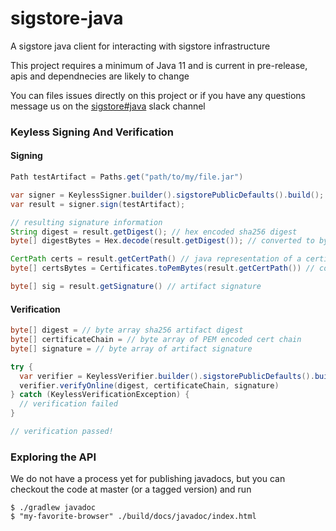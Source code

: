 # sigstore-java
A sigstore java client for interacting with sigstore infrastructure

This project requires a minimum of Java 11 and is current in pre-release,
apis and dependnecies are likely to change

You can files issues directly on this project or if you have any questions
message us on the [sigstore#java](https://sigstore.slack.com/archives/C03239XUL92) slack channel

### Keyless Signing And Verification

#### Signing
```java
Path testArtifact = Paths.get("path/to/my/file.jar")

var signer = KeylessSigner.builder().sigstorePublicDefaults().build();
var result = signer.sign(testArtifact);

// resulting signature information
String digest = result.getDigest(); // hex encoded sha256 digest
byte[] digestBytes = Hex.decode(result.getDigest()); // converted to byte array

CertPath certs = result.getCertPath() // java representation of a certificate path
byte[] certsBytes = Certificates.toPemBytes(result.getCertPath()) // converted to PEM encoded byte array

byte[] sig = result.getSignature() // artifact signature
```

#### Verification
```java
byte[] digest = // byte array sha256 artifact digest
byte[] certificateChain = // byte array of PEM encoded cert chain
byte[] signature = // byte array of artifact signature

try {
  var verifier = KeylessVerifier.builder().sigstorePublicDefaults().build();
  verifier.verifyOnline(digest, certificateChain, signature)
} catch (KeylessVerificationException) {
  // verification failed
}

// verification passed!
```

### Exploring the API

We do not have a process yet for publishing javadocs, but you can checkout the code
at master (or a tagged version) and run

```
$ ./gradlew javadoc
$ "my-favorite-browser" ./build/docs/javadoc/index.html
```
